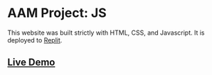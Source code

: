 # AAM Project: JS

This website was built strictly with HTML, CSS, and Javascript.
It is deployed to [Replit](https://replit.com/@lacymorrow/project-004#index.html).

## [Live Demo](https://project-004--lacymorrow.repl.co/)
